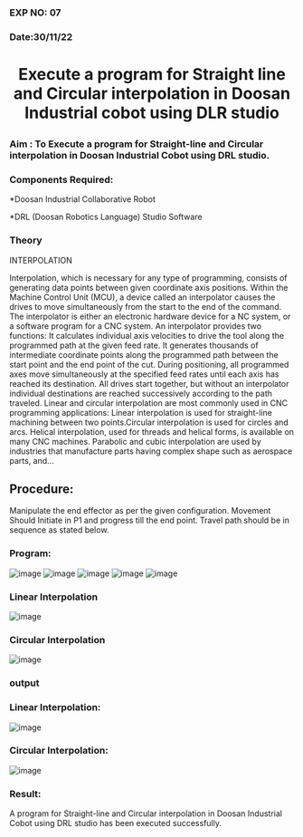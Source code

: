 ### EXP NO: 07

### Date:30/11/22

# <p align = "center">Execute a program for Straight line and Circular interpolation in Doosan Industrial cobot using DLR studio</p>

### Aim : To Execute a program for Straight-line and Circular interpolation in Doosan Industrial Cobot using DRL studio.

### Components Required:

*Doosan Industrial Collaborative Robot

*DRL (Doosan Robotics Language) Studio Software

### Theory 
INTERPOLATION

Interpolation, which is necessary for any type of programming, consists of generating data points between given coordinate axis positions. Within the Machine Control Unit (MCU), a device called an interpolator causes the drives to move simultaneously from the start to the end of the command. The interpolator is either an electronic hardware device for a NC system, or a software program for a CNC system. An interpolator provides two functions:
It calculates individual axis velocities to drive the tool along the programmed path at the given feed rate.
It generates thousands of intermediate coordinate points along the programmed path between the start point and the end point of the cut.
During positioning, all programmed axes move simultaneously at the specified feed rates until each axis has reached its destination. All drives start together, but without an interpolator individual destinations are reached successively according to the path traveled.
Linear and circular interpolation are most commonly used in CNC programming applications:
Linear interpolation is used for straight-line machining between two points.Circular interpolation is used for circles and arcs.
Helical interpolation, used for threads and helical forms, is available on many CNC machines.
Parabolic and cubic interpolation are used by industries that manufacture parts having complex shape such as aerospace parts, and...

## Procedure:
Manipulate the end effector as per the given configuration. Movement Should Initiate in P1 and progress till the end point. Travel path should be in sequence as stated below.

### Program:
![image](https://user-images.githubusercontent.com/94883079/204584824-5ad42834-55c1-42dd-9765-76c858d1590d.png)
![image](https://user-images.githubusercontent.com/94883079/204583615-e3101d8b-0ce2-4cee-bf53-d6fb3d6a3e7e.png)
![image](https://user-images.githubusercontent.com/94883079/204583999-7aff18b9-0605-43ce-996b-4f81d5381f3e.png)
![image](https://user-images.githubusercontent.com/94883079/204581629-5334e98a-d556-43b0-b2ce-1f85a3f0c680.png)
![image](https://user-images.githubusercontent.com/94883079/204581656-e0cc90e4-573e-401d-a354-e92834aacc5f.png)

### Linear Interpolation
![image](https://user-images.githubusercontent.com/94883079/204581832-18ec34f7-2a69-4f11-8cc0-596a413a790d.png)

### Circular Interpolation
![image](https://user-images.githubusercontent.com/94883079/204582462-2bb19b2b-1b3e-4014-b9af-17e7c4650e90.png)

### output

### Linear Interpolation:
![image](https://user-images.githubusercontent.com/94883079/204582661-d88fafba-fb30-418a-8816-6528fd37c012.png)

### Circular Interpolation:
![image](https://user-images.githubusercontent.com/94883079/204582732-e90e9c21-4701-4086-8ffb-283539cf7ebe.png)

### Result:
A program for Straight-line and Circular interpolation in Doosan Industrial Cobot using DRL studio has been executed successfully.
